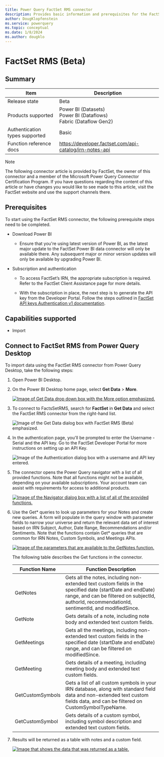 ```yaml
---
title: Power Query FactSet RMS connector
description: Provides basic information and prerequisites for the FactSet RMS connector, and includes descriptions of the optional input parameters.
author: DougKlopfenstein
ms.service: powerquery
ms.topic: conceptual
ms.date: 1/8/2024
ms.author: dougklo
---
```


# FactSet RMS (Beta)

## Summary

| Item | Description |
| ------- | ------------|
|Release state | Beta |
| Products supported | Power BI (Datasets)<br/>Power BI (Dataflows)<br/>Fabric (Dataflow Gen2) |
| Authentication types supported| Basic |
| Function reference docs | https://developer.factset.com/api-catalog/irn-notes-api|

> [!NOTE]
> The following connector article is provided by FactSet, the owner of this connector and a member of the Microsoft Power Query Connector Certification Program. If you have questions regarding the content of this article or have changes you would like to see made to this article, visit the FactSet website and use the support channels there.

## Prerequisites

To start using the FactSet RMS connector, the following prerequisite steps need to be completed.

* Download Power BI

  * Ensure that you're using latest version of Power BI, as the latest major update to the FactSet Power BI data connector will only be available there. Any subsequent major or minor version updates will only be available by upgrading Power BI.

* Subscription and authentication

  * To access FactSet’s IRN, the appropriate subscription is required. Refer to the FactSet Client Assistance page for more details.

  * With the subscription in place, the next step is to generate the API key from the Developer Portal. Follow the steps outlined in [FactSet API keys Authentication v1 documentation](https://developer.factset.com/authentication).

## Capabilities supported

* Import

## Connect to FactSet RMS from Power Query Desktop

To import data using the FactSet RMS connector from Power Query Desktop, take the following steps:

1. Open Power BI Desktop.

2. On the Power BI Desktop home page, select **Get Data** > **More**.

    [![Image of Get Data drop down box with the More option emphasized.](./media/factset-rms/open-power-bi.png)](./media/factset-rms/open-power-bi.png#lightbox)

3. To connect to FactsSetRMS, search for **FactSet** in **Get Data** and select the FactSet RMS connector from the right-hand list.

   ![Image of the Get Data dialog box with FactSet RMS (Beta) emphasized.](./media/factset-rms/select-factset-rms.png)

4. In the authentication page, you'll be prompted to enter the Username - Serial and the API key. Go to the FactSet Developer Portal for more instructions on setting up an API Key.

   ![Image of the Authentication dialog box with a username and API key entered.](./media/factset-rms/authentication.png)

5. The connector opens the Power Query navigator with a list of all provided functions. Note that all functions might not be available, depending on your available subscriptions. Your account team can assist with requirements for access to additional products.

   [![Image of the Navigator dialog box with a list of all of the provided functions.](./media/factset-rms/navigator.png)](./media/factset-rms/navigator.png#lightbox)

6. Use the Get\* queries to look up parameters for your Notes and create new queries. A form will populate in the query window with parameter fields to narrow your universe and return the relevant data set of interest based on IRN Subject, Author, Date Range, Recommendations and/or Sentiments. Note that the functions contain Get\* queries that are common for IRN Notes, Custom Symbols, and Meetings APIs.

   [![Image of the parameters that are available to the GetNotes function.](./media/factset-rms/queries.png)](./media/factset-rms/queries.png#lightbox)

   The following table describes the Get functions in the connector.

   | Function Name | Function Description |
   | --------------- | ----------- |
   | GetNotes | Gets all the notes, including non-extended text custom fields in the specified date (startDate and endDate) range, and can be filtered on subjectId, authorId, recommendationId, sentimentId, and modifiedSince. |
   | GetNote | Gets details of a note, including note body and extended text custom fields. |
   | GetMeetings | Gets all the meetings, including non-extended text custom fields in the specified date (startDate and endDate) range, and can be filtered on modifiedSince. |
   | GetMeeting | Gets details of a meeting, including meeting body and extended text custom fields. |
   | GetCustomSymbols | Gets a list of all custom symbols in your IRN database, along with standard field data and non-extended text custom fields data, and can be filtered on CustomSymbolTypeName. |
   | GetCustomSymbol | Gets details of a custom symbol, including symbol description and extended text custom fields.|

7. Results will be returned as a table with notes and a custom field.

   [![Image that shows the data that was returned as a table.](./media/factset-rms/result.png)](./media/factset-rms/result.png#lightbox)
